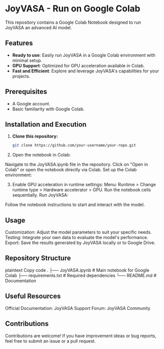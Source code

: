 # JoyVASA - Run on Google Colab

This repository contains a Google Colab Notebook designed to run JoyVASA an advanced AI model.

## Features

- **Ready to use**: Easily run JoyVASA in a Google Colab environment with minimal setup.
- **GPU Support**: Optimized for GPU acceleration available in Colab.
- **Fast and Efficient**: Explore and leverage JoyVASA's capabilities for your projects.

## Prerequisites

- A Google account.
- Basic familiarity with Google Colab.

## Installation and Execution

1. **Clone this repository:**
   ```bash
   git clone https://github.com/your-username/your-repo.git

2. Open the notebook in Colab:

Navigate to the JoyVASA.ipynb file in the repository.
Click on "Open in Colab" or open the notebook directly via Colab.
Set up the Colab environment:

3. Enable GPU acceleration in runtime settings:
Menu: Runtime > Change runtime type > Hardware accelerator > GPU.
Run the notebook cells sequentially.
Run JoyVASA:

Follow the notebook instructions to start and interact with the model.

## Usage
Customization: Adjust the model parameters to suit your specific needs.
Testing: Integrate your own data to evaluate the model's performance.
Export: Save the results generated by JoyVASA locally or to Google Drive.

## Repository Structure
plaintext
Copy code
.
├── JoyVASA.ipynb      # Main notebook for Google Colab
├── requirements.txt   # Required dependencies
└── README.md          # Documentation

## Useful Resources
Official Documentation: JoyVASA
Support Forum: JoyVASA Community

## Contributions
Contributions are welcome! If you have improvement ideas or bug reports, feel free to submit an issue or a pull request.
